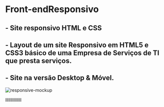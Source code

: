 # Front-endResponsivo
## - Site responsivo HTML e CSS
## - Layout de um site Responsivo em HTML5 e CSS3 básico de uma Empresa de Serviços de TI que presta serviços.

## - Site na versão Desktop & Móvel. 

![responsive-mockup](https://user-images.githubusercontent.com/60757768/83584737-63315200-a51e-11ea-908f-b67b8ccc4e43.jpg)

lllllllllllllll
